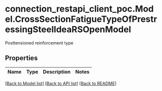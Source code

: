 # connection_restapi_client_poc.Model.CrossSectionFatigueTypeOfPrestressingSteelIdeaRSOpenModel
Posttensioned reinforcement type

## Properties

Name | Type | Description | Notes
------------ | ------------- | ------------- | -------------

[[Back to Model list]](../README.md#documentation-for-models) [[Back to API list]](../README.md#documentation-for-api-endpoints) [[Back to README]](../README.md)

